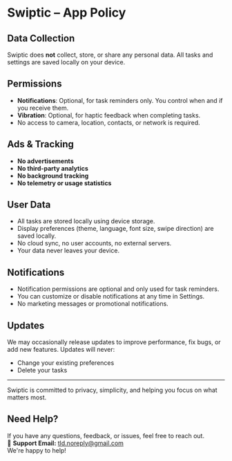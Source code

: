 # Swiptic – App Policy

## Data Collection
Swiptic does **not** collect, store, or share any personal data. All tasks and settings are saved locally on your device.

## Permissions
- **Notifications**: Optional, for task reminders only. You control when and if you receive them.
- **Vibration**: Optional, for haptic feedback when completing tasks.
- No access to camera, location, contacts, or network is required.

## Ads & Tracking
- **No advertisements**
- **No third-party analytics**
- **No background tracking**
- **No telemetry or usage statistics**

## User Data
- All tasks are stored locally using device storage.
- Display preferences (theme, language, font size, swipe direction) are saved locally.
- No cloud sync, no user accounts, no external servers.
- Your data never leaves your device.

## Notifications
- Notification permissions are optional and only used for task reminders.
- You can customize or disable notifications at any time in Settings.
- No marketing messages or promotional notifications.

## Updates
We may occasionally release updates to improve performance, fix bugs, or add new features. Updates will never:
- Change your existing preferences
- Delete your tasks

---

Swiptic is committed to privacy, simplicity, and helping you focus on what matters most.

## Need Help?

If you have any questions, feedback, or issues, feel free to reach out.  
📩 **Support Email:** [tld.noreply@gmail.com](mailto:tld.noreply@gmail.com)  
We're happy to help!